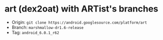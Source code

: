 # art (dex2oat) with ARTist's branches

- Origin: `git clone https://android.googlesource.com/platform/art`
- Branch: `marshmallow-dr1.6-release`
- Tag:    `android_6.0.1_r62`

